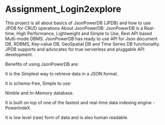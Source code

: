# Assignment_Login2explore
This project is all about basics of JsonPowerDB (JPDB) and how to use JPDB for CRUD operations
About JsonPowerDB:
JsonPowerDB is a Real-time, High Performance, Lightweight and Simple to Use, Rest API based Multi-mode DBMS. 
JsonPowerDB has ready to use API for Json document DB, RDBMS, Key-value DB, GeoSpatial DB and Time Series DB functionality. 
JPDB supports and advocates for true serverless and pluggable API development.

Benefits of using JsonPowerDB are:

It is the Simplest way to retrieve data in a JSON format.

It is schema-free, Simple to use:

Nimble and In-Memory database.

It is built on top of one of the fastest and real-time data indexing engine - PowerIndeX.

It is low level (raw) form of data and is also human readable.
